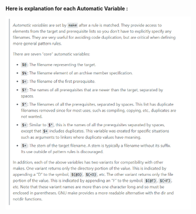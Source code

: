 **Here is explanation for each Automatic Variable :**

![Automatic Variables](https://github.com/alijafari79/Makefile_Revolution/blob/master/14_wildcard_strReplace_patternVar_automatic_Variables/Automatic_Variables.png)

